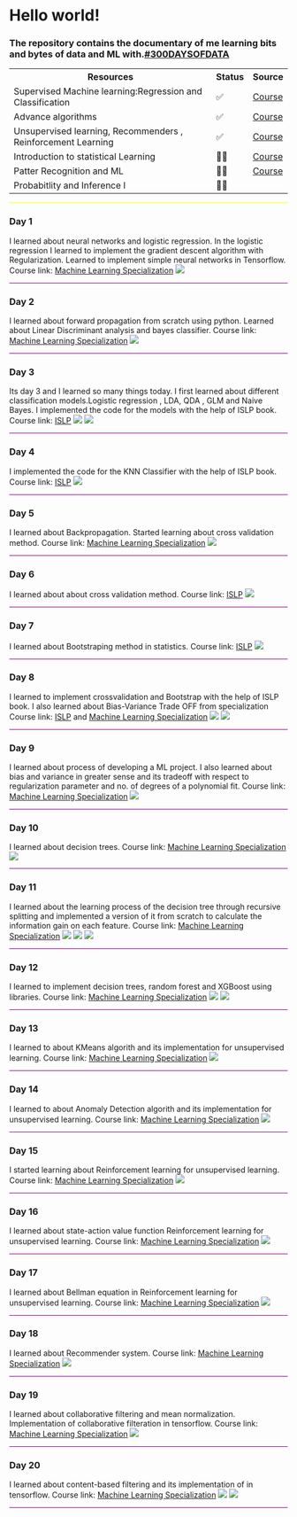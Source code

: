 <h1>Hello world!</h1>
<h3>The repository contains the documentary of me learning bits and bytes of data and ML with.<a href='#'>#300DAYSOFDATA</a>
</h3>
   <table>
        <tr>
            <th>Resources</th>
            <th>Status</th>   
            <th>Source</th>
        </tr>
        <tr>
            <td>Supervised Machine learning:Regression and Classification</td>
            <td>✅</td> 
            <td><a href='https://www.coursera.org/learn/machine-learning/home/week/1'>Course</a></td> 
        </tr>
        <tr>
            <td>Advance algorithms</td>
            <td>✅</td>  
            <td><a href='https://www.coursera.org/learn/advanced-learning-algorithms/home/week/1'>Course</a></td> 
        </tr>
        <tr>
            <td>Unsupervised learning, Recommenders , Reinforcement Learning</td>
            <td>✅</td>  
            <td><a href='https://www.coursera.org/learn/unsupervised-learning-recommenders-reinforcement-learning/home/week/1'>Course</a></td> 
        </tr>
        <tr>
            <td>Introduction to statistical Learning</td>
            <td>🏃‍♂️</td>
            <td><a href='statlearning.com'>Course</a></td> 
        </tr>
        <tr>
            <td>Patter Recognition and ML</td>
            <td>🏃‍♂️</td>
            <td><a href='https://www.microsoft.com/en-us/research/uploads/prod/2006/01/Bishop-Pattern-Recognition-and-Machine-Learning-2006.pdf'>Course</a></td> 
        </tr>
         <tr>
            <td>Probabitlity and Inference I</td>
            <td>🏃‍♂️</td>
            <td></td> 
        </tr>
    </table>
<hr style='background-color: yellow ;'>
<h3>Day 1</h3>
<p>
 I learned about neural networks and logistic regression. In the logistic regression I learned to implement the gradient descent algorithm with Regularization. Learned to implement simple neural networks in Tensorflow.
Course link:
<a href='https://www.coursera.org/learn/advanced-learning-algorithms'>Machine Learning Specialization</a>
<img src='images/Day1.png'>
</p>
<hr style='background-color: purple ;'>
<h3>Day 2</h3>
<p>
 I learned about forward propagation from scratch using python. Learned about Linear Discriminant analysis and bayes classifier.
Course link:
<a href='https://www.coursera.org/learn/advanced-learning-algorithms'>Machine Learning Specialization</a>
<img src='images/Day2.png'>
</p>
<hr style='background-color: purple ;'>
<h3>Day 3</h3>
<p>
 Its day 3 and I learned so many things today. I first learned about different classification models.Logistic regression , LDA, QDA , GLM and Naive Bayes. I implemented the code for the models with the help of ISLP book.
Course link:
<a href='statlearning.com'>ISLP</a>
<img src='images/Day3.png'>
<img src='images/Day3(1).png'>
</p>
<hr style='background-color: purple ;'>
<h3>Day 4</h3>
<p>
 I implemented the code for the KNN Classifier with the help of ISLP book.
Course link:
<a href='statlearning.com'>ISLP</a>
<img src='images/Day4.png'>
<hr style='background-color: purple ;'>
</p><h3>Day 5</h3>
<p>
 I learned about  Backpropagation. Started learning about cross validation method. 
Course link:
<a href='https://www.coursera.org/learn/advanced-learning-algorithms'>Machine Learning Specialization</a>
<img src='images/Day5.png'>
</p>
<hr style='background-color: purple ;'>
</p><h3>Day 6</h3>
<p>
 I learned about about cross validation method. 
Course link:
<a href='statlearning.com'>ISLP</a>
<img src='images/Day6.png'>
</p>
<hr style='background-color: purple ;'>
</p><h3>Day 7</h3>
<p>
 I learned about Bootstraping method in statistics. 
Course link:
<a href='statlearning.com'>ISLP</a>
<img src='images/Day7.png'>
</p>
<hr style='background-color: purple ;'>
</p><h3>Day 8</h3>
<p>
 I learned to implement crossvalidation and Bootstrap with the help of ISLP book. I also learned about Bias-Variance Trade OFF from specialization
Course link:
<a href='statlearning.com'>ISLP</a> and 
<a href='https://www.coursera.org/learn/advanced-learning-algorithms'>Machine Learning Specialization</a>
<img src='images/Day8.png'>
<img src='images/Day8(1).png'>
</p>
<hr style='background-color: purple ;'>
</p><h3>Day 9</h3>
<p>
 I learned about process of developing a ML project.
 I also learned about bias and variance in greater sense and its tradeoff with respect to regularization parameter and no. of degrees of a polynomial fit. 
Course link:
<a href='https://www.coursera.org/learn/advanced-learning-algorithms'>Machine Learning Specialization</a>
<img src='images/Day9.png'>
</p>
<hr style='background-color: purple ;'>
</p><h3>Day 10</h3>
<p>
 I learned about decision trees. 
Course link:
<a href='https://www.coursera.org/learn/advanced-learning-algorithms'>Machine Learning Specialization</a>
<img src='images/Day10.png'>
</p>
<hr style='background-color: purple ;'>
</p><h3>Day 11</h3>
<p>
 I learned about the learning process of the decision tree through recursive splitting and implemented a version of it from scratch to calculate the information gain on each feature. 
Course link:
<a href='https://www.coursera.org/learn/advanced-learning-algorithms'>Machine Learning Specialization</a>
<img src='images/Day11(1).png'>
<img src='images/Day11(2).png'>
<img src='images/Day11(3).png'>
</p>
<hr style='background-color: purple ;'>
</p><h3>Day 12</h3>
<p>
 I learned to implement decision trees, random forest and XGBoost using libraries. 
Course link:
<a href='https://www.coursera.org/learn/advanced-learning-algorithms'>Machine Learning Specialization</a>
<img src='images/Day12(1).png'>
<img src='images/Day12(2).png'>
</p>
<hr style='background-color: purple ;'>
</p><h3>Day 13</h3>
<p>
 I learned to about KMeans algorith and its implementation for unsupervised learning. 
Course link:
<a href='https://www.coursera.org/learn/unsupervised-learning-recommenders-reinforcement-learning/home/week/1'>Machine Learning Specialization</a>
<img src='images/Day13.png'>
</p>
<hr style='background-color: purple ;'>
</p><h3>Day 14</h3>
<p>
 I learned to about Anomaly Detection algorith and its implementation for unsupervised learning. 
Course link:
<a href='https://www.coursera.org/learn/unsupervised-learning-recommenders-reinforcement-learning/home/week/1'>Machine Learning Specialization</a>
<img src='images/Day14.png'>
</p>
<hr style='background-color: purple ;'>
<h3>Day 15</h3>
<p>
 I started learning about Reinforcement learning for unsupervised learning. 
Course link:
<a href='https://www.coursera.org/learn/unsupervised-learning-recommenders-reinforcement-learning/home/week/1'>Machine Learning Specialization</a>
<img src='images/Day15.png'>
</p>
<hr style='background-color: purple ;'>
<h3>Day 16</h3>
<p>
 I learned about state-action value function Reinforcement learning for unsupervised learning. 
Course link:
<a href='https://www.coursera.org/learn/unsupervised-learning-recommenders-reinforcement-learning/home/week/1'>Machine Learning Specialization</a>
<img src='images/Day16.png'>
</p>
<hr style='background-color: purple ;'>
<h3>Day 17</h3>
<p>
 I learned about Bellman equation in Reinforcement learning for unsupervised learning. 
Course link:
<a href='https://www.coursera.org/learn/unsupervised-learning-recommenders-reinforcement-learning/home/week/1'>Machine Learning Specialization</a>
<img src='images/Day17.png'>
</p>
<hr style='background-color: purple ;'>
<h3>Day 18</h3>
<p>
 I learned about Recommender system. 
Course link:
<a href='https://www.coursera.org/learn/unsupervised-learning-recommenders-reinforcement-learning/home/week/1'>Machine Learning Specialization</a>
<img src='images/Day18.png'>
</p>
<hr style='background-color: purple ;'>
<h3>Day 19</h3>
<p>
 I learned about collaborative filtering and mean normalization. Implementation of collaborative filteration in tensorflow. 
Course link:
<a href='https://www.coursera.org/learn/unsupervised-learning-recommenders-reinforcement-learning/home/week/1'>Machine Learning Specialization</a>
<img src='images/Day19.png'>
</p>
<hr style='background-color: purple ;'>
<h3>Day 20</h3>
<p>
 I learned about content-based filtering and its implementation of  in tensorflow. 
Course link:
<a href='https://www.coursera.org/learn/unsupervised-learning-recommenders-reinforcement-learning/home/week/1'>Machine Learning Specialization</a>
<img src='images/Day20(1).png'>
<img src='images/Day20(2).png'>
</p>
<hr style='background-color: purple ;'>